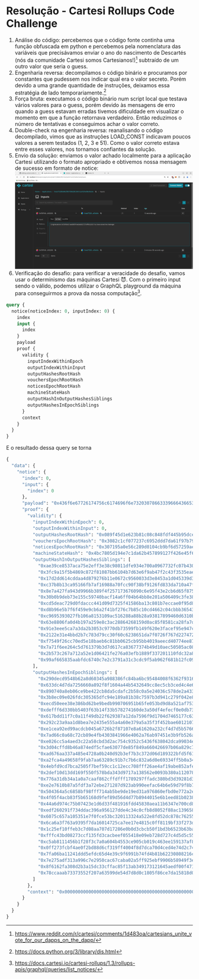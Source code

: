 # Resolução - Cartesi Rollups Code Challenge
1. Análise do código: percebemos que o código fonte continha uma função obfuscada em python e percebemos pela nomenclatura das variáveis que precisávamos enviar o ano do nascimento de Descartés (nós da comunidade Cartesi somos Cartesianos!)[^1] subtraído de um outro valor que seria o guess.
3. Engenharia reversa: decompilamos o código binário e procuramos por constantes que pudessem nos indicar qual era o valor secreto. Porém devido a uma grande quantidade de instruções, deixamos essa estratégia de lado temporariamente.[^2]
4. Força bruta: executamos o código binário num script local que testava vários valores para o guess, porém devido às mensagens de erro quando a guess estavam erradas tivemos dificuldade em visualizar o momento em que a função retornava verdadeiro. Então reduzimos o número de tentativas e conseguimos achar o valor correto.
5. Double-check na engenharia reversa: reanalisando o código decompilado, vimos que as instruções LOAD_CONST indicavam poucos valores a serem testados (1, 2, 3 e 51). Como o valor correto estava entre esses valores, nos tornamos confiantes da solução.
6. Envio da solução: enviamos o valor achado localmente para a aplicação Cartesi utilizando o formato apropriado e obtivemos nossa mensagem de sucesso em formato de notice: ![Tela de sucesso](./assets/success.png)
7. Verificação do desafio: para verificar a veracidade do desafio, vamos usar o determinismo das máquinas Cartesi 😈. Com o primeiro input sendo o válido, podemos utilizar o GraphQL playground da máquina para conseguirmos a prova da nossa computação[^3].

```GraphQL
query {
  notice(noticeIndex: 0, inputIndex: 0) {
    index
    input {
      index
    }
    payload
    proof {
      validity {
        inputIndexWithinEpoch
        outputIndexWithinInput
        outputHashesRootHash
        vouchersEpochRootHash
        noticesEpochRootHash
        machineStateHash
        outputHashInOutputHashesSiblings
        outputHashesInEpochSiblings
      }
      context
    }
  }
}
```
E o resultado dessa query se torna
```GraphQL
{
  "data": {
    "notice": {
      "index": 0,
      "input": {
        "index": 0
      },
      "payload": "0x436f6e67726174756c6174696f6e73203078663339666436653531616164383866366634636536616238383237323739636666666239323236362120596f75206861766520736f6c76656420746865206368616c6c656e676521",
      "proof": {
        "validity": {
          "inputIndexWithinEpoch": 0,
          "outputIndexWithinInput": 0,
          "outputHashesRootHash": "0x089f45d1e623b81c08c848fdf445b95dcea852a6c711a6bf4ff24262e7941b97",
          "vouchersEpochRootHash": "0x3082c1cf077237c6952ddd7da61f97b794351479d29d1cbd88edec2419f5ab8f",
          "noticesEpochRootHash": "0x307195a0e56c289d0104cb9bf6d57259ae6c10b8fb26213dfc178146f500be4d",
          "machineStateHash": "0x4bc7805d194e7c1da62b457899127f426e45f68d70c661f16351fbf62e8baee5",
          "outputHashInOutputHashesSiblings": [
            "0xae39ce8537aca75e2eff3e38c98011dfe934e700a0967732fc07b430dd656a23",
            "0x3fc9a15f5b4869c872f81087bb6104b7d63e6f9ab47f2c43f3535eae7172aa7f",
            "0x17d2dd614cddaa4d879276b11e0672c9560033d3e8453a1d045339d34ba601b9",
            "0xc37b8b13ca95166fb7af16988a70fcc90f38bf9126fd833da710a47fb37a55e6",
            "0x8e7a427fa943d9966b389f4f257173676090c6e95f43e2cb6d65f8758111e309",
            "0x30b0b9deb73e155c59740bacf14a6ff04b64bb8e201a506409c3fe381ca4ea90",
            "0xcd5deac729d0fdaccc441d09d7325f41586ba13c801b7eccae0f95d8f3933efe",
            "0xd8b96e5b7f6f459e9cb6a2f41bf276c7b85c10cd4662c04cbbb365434726c0a0",
            "0xc9695393027fb106a8153109ac516288a88b28a93817899460d6310b71cf1e61",
            "0x63e8806fa0d4b197a259e8c3ac28864268159d0ac85f8581ca28fa7d2c0c03eb",
            "0x91e3eee5ca7a3da2b3053c9770db73599fb149f620e3facef95e947c0ee860b7",
            "0x2122e31e4bbd2b7c783d79cc30f60c6238651da7f0726f767d22747264fdb046",
            "0xf7549f26cc70ed5e18baeb6c81bb0625cb95bb4019aeecd40774ee87ae29ec51",
            "0x7a71f6ee264c5d761379b3d7d617ca83677374b49d10aec50505ac087408ca89",
            "0x2b573c267a712a52e1d06421fe276a03efb1889f337201110fdc32a81f8e1524",
            "0x99af665835aabfdc6740c7e2c3791a31c3cdc9f5ab962f681b12fc092816a62f"
          ],
          "outputHashesInEpochSiblings": [
            "0x290decd9548b62a8d60345a988386fc84ba6bc95484008f6362f93160ef3e563",
            "0x633dc4d7da7256660a892f8f1604a44b5432649cc8ec5cb3ced4c4e6ac94dd1d",
            "0x890740a8eb06ce9be422cb8da5cdafc2b58c0a5e24036c578de2a433c828ff7d",
            "0x3b8ec09e026fdc305365dfc94e189a81b38c7597b3d941c279f042e8206e0bd8",
            "0xecd50eee38e386bd62be9bedb990706951b65fe053bd9d8a521af753d139e2da",
            "0xdefff6d330bb5403f63b14f33b578274160de3a50df4efecf0e0db73bcdd3da5",
            "0x617bdd11f7c0a11f49db22f629387a12da7596f9d1704d7465177c63d88ec7d7",
            "0x292c23a9aa1d8bea7e2435e555a4a60e379a5a35f3f452bae60121073fb6eead",
            "0xe1cea92ed99acdcb045a6726b2f87107e8a61620a232cf4d7d5b5766b3952e10",
            "0x7ad66c0a68c72cb89e4fb4303841966e4062a76ab97451e3b9fb526a5ceb7f82",
            "0xe026cc5a4aed3c22a58cbd3d2ac754c9352c5436f638042dca99034e83636516",
            "0x3d04cffd8b46a874edf5cfae63077de85f849a660426697b06a829c70dd1409c",
            "0xad676aa337a485e4728a0b240d92b3ef7b3c372d06d189322bfd5f61f1e7203e",
            "0xa2fca4a49658f9fab7aa63289c91b7c7b6c832a6d0e69334ff5b0a3483d09dab",
            "0x4ebfd9cd7bca2505f7bef59cc1c12ecc708fff26ae4af19abe852afe9e20c862",
            "0x2def10d13dd169f550f578bda343d9717a138562e0093b380a1120789d53cf10",
            "0x776a31db34a1a0a7caaf862cffdfff1789297ffadc380bd3d39281d340abd3ad",
            "0xe2e7610b87a5fdf3a72ebe271287d923ab990eefac64b6e59d79f8b7e08c46e3",
            "0x504364a5c6858bf98fff714ab5be9de19ed31a976860efbd0e772a2efe23e2e0",
            "0x4f05f4acb83f5b65168d9fef89d56d4d77b8944015e6b1eed81b0238e2d0dba3",
            "0x44a6d974c75b07423e1d6d33f481916fdd45830aea11b6347e700cd8b9f0767c",
            "0xedf260291f734ddac396a956127dde4c34c0cfb8d8052f88ac139658ccf2d507",
            "0x6075c657a105351e7f0fce53bc320113324a522e8fd52dc878c762551e01a46e",
            "0x6ca6a3f763a9395f7da16014725ca7ee17e4815c0ff8119bf33f273dee11833b",
            "0x1c25ef10ffeb3c7d08aa707d17286e0b0d3cbcb50f1bd3b6523b63ba3b52dd0f",
            "0xfffc43bd08273ccf135fd3cacbeef055418e09eb728d727c4d5d5c556cdea7e3",
            "0xc5ab8111456b1f28f3c7a0a604b4553ce905cb019c463ee159137af83c350b22",
            "0x0ff273fcbf4ae0f2bd88d6cf319ff4004f8d7dca70d4ced4e74d2c74139739e6",
            "0x7fa06ba11241ddd5efdc65d4e39c9f6991b74fd4b81b62230808216c876f827c",
            "0x7e275adf313a996c7e2950cac67caba02a5ff925ebf9906b58949f3e77aec5b9",
            "0x8f6162fa308d2b3a15dc33cffac85f13ab349173121645aedf00f471663108be",
            "0x78ccaaab73373552f207a63599de54d7d8d0c1805f86ce7da15818d09f4cff62"
          ]
        },
        "context": "0x0000000000000000000000000000000000000000000000000000000000000000"
      }
    }
  }
}
```

[^1]: https://www.reddit.com/r/cartesi/comments/1d483oa/cartesians_unite_vote_for_our_dapps_on_the_dapp/
[^2]: https://docs.python.org/3/library/dis.html
[^3]: https://docs.cartesi.io/cartesi-rollups/1.3/rollups-apis/graphql/queries/list_notices/
